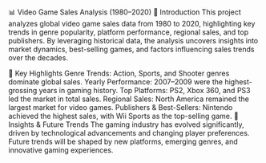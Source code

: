 📊 Video Game Sales Analysis (1980–2020)
📝 Introduction
This project analyzes global video game sales data from 1980 to 2020, highlighting key trends in genre popularity, platform performance, regional sales, and top publishers. By leveraging historical data, the analysis uncovers insights into market dynamics, best-selling games, and factors influencing sales trends over the decades.

📌 Key Highlights
Genre Trends: Action, Sports, and Shooter genres dominate global sales.
Yearly Performance: 2007–2009 were the highest-grossing years in gaming history.
Top Platforms: PS2, Xbox 360, and PS3 led the market in total sales.
Regional Sales: North America remained the largest market for video games.
Publishers & Best-Sellers: Nintendo achieved the highest sales, with Wii Sports as the top-selling game.
🚀 Insights & Future Trends
The gaming industry has evolved significantly, driven by technological advancements and changing player preferences. Future trends will be shaped by new platforms, emerging genres, and innovative gaming experiences.

